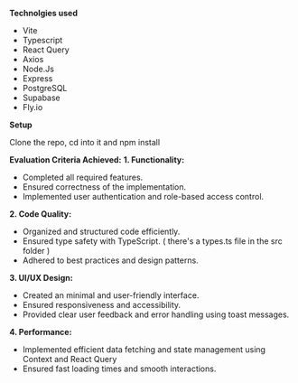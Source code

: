 **Technolgies used**
- Vite
- Typescript
- React Query
- Axios
- Node.Js
- Express
- PostgreSQL
- Supabase
- Fly.io

**Setup**

Clone the repo, cd into it and npm install

**Evaluation Criteria Achieved:**
**1. Functionality:**

- Completed all required features.
- Ensured correctness of the implementation.
- Implemented user authentication and role-based access control.

  
**2. Code Quality:**

- Organized and structured code efficiently.
- Ensured type safety with TypeScript. ( there's a types.ts file in the src folder )
- Adhered to best practices and design patterns.


**3. UI/UX Design:**

- Created an minimal and user-friendly interface.
- Ensured responsiveness and accessibility.
- Provided clear user feedback and error handling using toast messages.


**4. Performance:**

- Implemented efficient data fetching and state management using Context and React Query
- Ensured fast loading times and smooth interactions.
